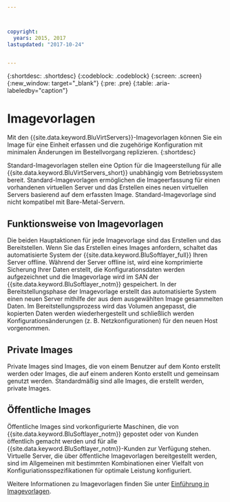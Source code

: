 ```yaml
---



copyright:
  years: 2015, 2017
lastupdated: "2017-10-24"


---
```


{:shortdesc: .shortdesc}
{:codeblock: .codeblock}
{:screen: .screen}
{:new_window: target="_blank"}
{:pre: .pre}
{:table: .aria-labeledby="caption"}

# Imagevorlagen
Mit den {{site.data.keyword.BluVirtServers}}-Imagevorlagen können Sie ein Image für eine Einheit erfassen und die zugehörige Konfiguration mit minimalen Änderungen im Bestellvorgang replizieren.
{:shortdesc}

Standard-Imagevorlagen stellen eine Option für die Imageerstellung für alle {{site.data.keyword.BluVirtServers_short}} unabhängig vom Betriebssystem bereit. Standard-Imagevorlagen ermöglichen die Imageerfassung für einen vorhandenen virtuellen Server und das Erstellen eines neuen virtuellen Servers basierend auf dem erfassten Image. Standard-Imagevorlage sind nicht kompatibel mit Bare-Metal-Servern.

## Funktionsweise von Imagevorlagen
Die beiden Hauptaktionen für jede Imagevorlage sind das Erstellen und das Bereitstellen. Wenn Sie das Erstellen eines Images anfordern, schaltet das automatisierte System der {{site.data.keyword.BluSoftlayer_full}} Ihren Server offline. Während der Server offline ist, wird eine komprimierte Sicherung Ihrer Daten erstellt, die Konfigurationsdaten werden aufgezeichnet und die Imagevorlage wird im SAN der {{site.data.keyword.BluSoftlayer_notm}} gespeichert. In der Bereitstellungsphase der Imagevorlage erstellt das automatisierte System einen neuen Server mithilfe der aus dem ausgewählten Image gesammelten Daten. Im Bereitstellungsprozess wird das Volumen angepasst, die kopierten Daten werden wiederhergestellt und schließlich werden Konfigurationsänderungen (z. B. Netzkonfigurationen) für den neuen Host vorgenommen.

## Private Images

Private Images sind Images, die von einem Benutzer auf dem Konto erstellt werden oder Images, die auf einem anderen Konto erstellt und gemeinsam genutzt werden. Standardmäßig sind alle Images, die erstellt werden, private Images. 

## Öffentliche Images

Öffentliche Images sind vorkonfigurierte Maschinen, die von {{site.data.keyword.BluSoftlayer_notm}} gepostet oder von Kunden öffentlich gemacht werden und für alle {{site.data.keyword.BluSoftlayer_notm}}-Kunden zur Verfügung stehen. Virtuelle Server, die über öffentliche Imagevorlagen bereitgestellt werden, sind im Allgemeinen mit bestimmten Kombinationen einer Vielfalt von Konfiguriationsspezifikationen für optimale Leistung konfiguriert.

Weitere Informationen zu Imagevorlagen finden Sie unter [Einführung in Imagevorlagen](/docs/infrastructure/image-templates/image_index.html).
